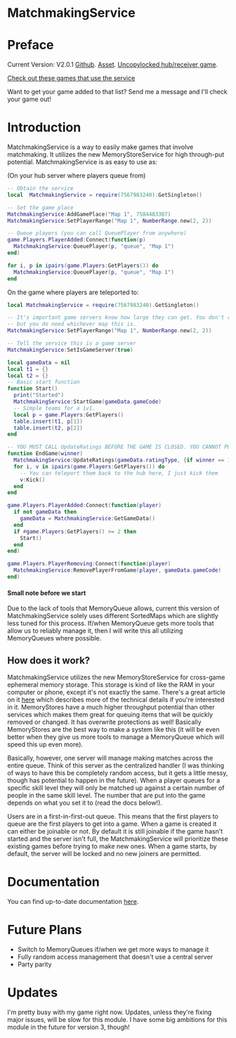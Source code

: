 
# MatchmakingService

# Preface
Current Version: V2.0.1
[Github](https://github.com/steven4547466/MatchmakingService). [Asset](https://www.roblox.com/library/7567983240/MatchmakingService). [Uncopylocked hub/receiver game](https://www.roblox.com/games/7563843268/MatchmakingService).

[Check out these games that use the service](https://github.com/steven4547466/MatchmakingService/blob/master/GamesThatUseMatchmakingService.md)

Want to get your game added to that list? Send me a message and I'll check your game out!

# Introduction
MatchmakingService is a way to easily make games that involve matchmaking. It utilizes the new MemoryStoreService for high through-put potential. MatchmakingService is as easy to use as:

(On your hub server where players queue from)
```lua
-- Obtain the service
local  MatchmakingService = require(7567983240).GetSingleton()

-- Set the game place
MatchmakingService:AddGamePlace("Map 1", 7584483307)
MatchmakingService:SetPlayerRange("Map 1", NumberRange.new(2, 2))

-- Queue players (you can call QueuePlayer from anywhere)
game.Players.PlayerAdded:Connect(function(p)
  MatchmakingService:QueuePlayer(p, "queue", "Map 1")
end)

for i, p in ipairs(game.Players:GetPlayers()) do
  MatchmakingService:QueuePlayer(p, "queue", "Map 1")
end
```

On the game where players are teleported to:
```lua
local MatchmakingService = require(7567983240).GetSingleton()

-- It's important game servers know how large they can get. You don't really need every map here,
-- but you do need whichever map this is.
MatchmakingService:SetPlayerRange("Map 1", NumberRange.new(2, 2))

-- Tell the service this is a game server
MatchmakingService:SetIsGameServer(true)

local gameData = nil
local t1 = {}
local t2 = {}
-- Basic start function
function Start()
  print("Started")
  MatchmakingService:StartGame(gameData.gameCode)
  -- Simple teams for a 1v1.
  local p = game.Players:GetPlayers()
  table.insert(t1, p[1])
  table.insert(t2, p[2])
end

-- YOU MUST CALL UpdateRatings BEFORE THE GAME IS CLOSED. YOU CANNOT PUT THIS IN BindToClose!
function EndGame(winner)
  MatchmakingService:UpdateRatings(gameData.ratingType, {if winner == 1 then 1 else 2, if winner == 2 then 1, else 2}, {t1, t2})
  for i, v in ipairs(game.Players:GetPlayers()) do
    -- You can teleport them back to the hub here, I just kick them
    v:Kick()
  end
end

game.Players.PlayerAdded:Connect(function(player)
  if not gameData then
    gameData = MatchmakingService:GetGameData()
  end
  if #game.Players:GetPlayers() >= 2 then
    Start()
  end
end)

game.Players.PlayerRemoving:Connect(function(player)
  MatchmakingService:RemovePlayerFromGame(player, gameData.gameCode)
end)
```

#### Small note before we start
Due to the lack of tools that MemoryQueue allows, current this version of MatchmakingService solely uses different SortedMaps which are slightly less tuned for this process. If/when MemoryQueue gets more tools that allow us to reliably manage it, then I will write this all utilizing MemoryQueues where possible.

## How does it work?
MatchmakingService utilizes the new MemoryStoreService for cross-game ephemeral memory storage. This storage is kind of like the RAM in your computer or phone, except it's not exactly the same. There's a great article on it [here](https://developer.roblox.com/en-us/articles/memory-store) which describes more of the technical details if you're interested in it. MemoryStores have a much higher throughput potential than other services which makes them great for queuing items that will be quickly removed or changed. It has overwrite protections as well! Basically MemoryStores are the best way to make a system like this (it will be even better when they give us more tools to manage a MemoryQueue which will speed this up even more).

Basically, however, one server will manage making matches across the entire queue. Think of this server as the centralized handler (I was thinking of ways to have this be completely random access, but it gets a little messy, though has potential to happen in the future). When a player queues for a specific skill level they will only be matched up against a certain number of people in the same skill level. The number that are put into the game depends on what you set it to (read the docs below!).

Users are in a first-in-first-out queue. This means that the first players to queue are the first players to get into a game. When a game is created it can either be joinable or not. By default it is still joinable if the game hasn't started and the server isn't full, the MatchmakingService will prioritize these existing games before trying to make new ones. When a game starts, by default, the server will be locked and no new joiners are permitted.

# Documentation
You can find up-to-date documentation [here](https://steven4547466.github.io/MatchmakingService/). 

# Future Plans
- Switch to MemoryQueues if/when we get more ways to manage it
- Fully random access management that doesn't use a central server
- Party parity

# Updates
I'm pretty busy with my game right now. Updates, unless they're fixing major issues, will be slow for this module. I have some big ambitions for this module in the future for version 3, though!